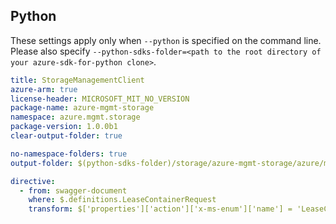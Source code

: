 ## Python

These settings apply only when `--python` is specified on the command line.
Please also specify `--python-sdks-folder=<path to the root directory of your azure-sdk-for-python clone>`.

``` yaml $(python)
title: StorageManagementClient
azure-arm: true
license-header: MICROSOFT_MIT_NO_VERSION
package-name: azure-mgmt-storage
namespace: azure.mgmt.storage
package-version: 1.0.0b1
clear-output-folder: true
```

``` yaml $(python)
no-namespace-folders: true
output-folder: $(python-sdks-folder)/storage/azure-mgmt-storage/azure/mgmt/storage
```

``` yaml $(python)
directive:
  - from: swagger-document
    where: $.definitions.LeaseContainerRequest
    transform: $['properties']['action']['x-ms-enum']['name'] = 'LeaseContainerRequestEnum'
```
